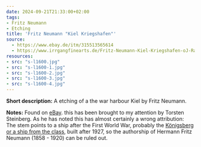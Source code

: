```yaml
---
date: 2024-09-21T21:33:00+02:00
tags:
- Fritz Neumann
- Etching
title: 'Fritz Neumann "Kiel Kriegshafen"'
source:
  - https://www.ebay.de/itm/315513565614
  - https://www.irrgangfinearts.de/Fritz-Neumann-Kiel-Kriegshafen-oJ-Radierung-auf-Buettenpapier
resources:
- src: "s-l1600.jpg"
- src: "s-l1600-1.jpg"
- src: "s-l1600-2.jpg"
- src: "s-l1600-3.jpg"
- src: "s-l1600-4.jpg"
---
```


**Short description:** A etching of a the war harbour Kiel by Fritz Neumann.

**Notes:** Found on [eBay](https://www.ebay.de/itm/315513565614). this has been brought to my attention by Torsten Steinberg. As he has noted this has almost certainly a wrong attribution: The stem points to a ship after the First World War, probably the [Königsberg or a ship from the class](https://en.wikipedia.org/wiki/K%C3%B6nigsberg-class_cruiser_(1927)), built after 1927, so the authorship of Hermann Fritz Neumann (1858 - 1920) can be ruled out.
